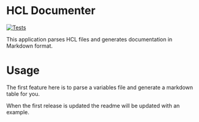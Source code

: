 # HCL Documenter

[![Tests](https://github.com/LarsNieuwenhuizen/hcl-documenter-go/actions/workflows/test.yml/badge.svg)](https://github.com/LarsNieuwenhuizen/hcl-documenter-go/actions/workflows/test.yml)

This application parses HCL files and generates documentation in Markdown format.

# Usage

The first feature here is to parse a variables file and generate a markdown table for you.

When the first release is updated the readme will be updated with an example.